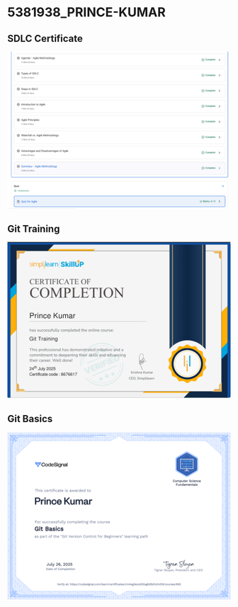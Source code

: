 # 5381938_PRINCE-KUMAR

## SDLC Certificate

![Agile for Beginners Certificate](SDLC/Agile%20for%20Beginners%20Certificate.png)

## Git Training

![Git Training](Git/Git%20Training.png)

## Git Basics

![Git Training](Git/Git%20Basics.png)